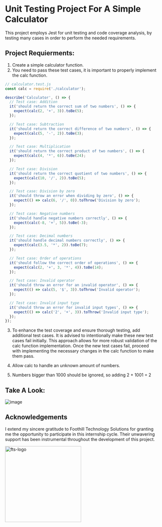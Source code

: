 # Unit Testing Project For A Simple Calculator
This project employs Jest for unit testing and code coverage analysis, by testing many cases in order to perform the needed requirements.

## Project Requierments:

1. Create a simple calculator function.
2. You need to pass these test cases, it is important to properly implement the calc function.
```js
// calculator.test.js
const calc = require('./calculator');

describe('Calculator', () => {
  // Test case: Addition
  it('should return the correct sum of two numbers', () => {
    expect(calc(2, '+', 3)).toBe(5);
  });

  // Test case: Subtraction
  it('should return the correct difference of two numbers', () => {
    expect(calc(5, '-', 2)).toBe(3);
  });

  // Test case: Multiplication
  it('should return the correct product of two numbers', () => {
    expect(calc(4, '*', 6)).toBe(24);
  });

  // Test case: Division
  it('should return the correct quotient of two numbers', () => {
    expect(calc(10, '/', 2)).toBe(5);
  });

  // Test case: Division by zero
  it('should throw an error when dividing by zero', () => {
    expect(() => calc(6, '/', 0)).toThrow('Division by zero');
  });

  // Test case: Negative numbers
  it('should handle negative numbers correctly', () => {
    expect(calc(-8, '+', 5)).toBe(-3);
  });

  // Test case: Decimal numbers
  it('should handle decimal numbers correctly', () => {
    expect(calc(3.5, '*', 2)).toBe(7);
  });

  // Test case: Order of operations
  it('should follow the correct order of operations', () => {
    expect(calc(2, '+', 3, '*', 4)).toBe(14);
  });

  // Test case: Invalid operator
  it('should throw an error for an invalid operator', () => {
    expect(() => calc(5, '$', 3)).toThrow('Invalid operator');
  });

  // Test case: Invalid input type
  it('should throw an error for invalid input types', () => {
    expect(() => calc('2', '+', 3)).toThrow('Invalid input type');
  });
});
```

3. To enhance the test coverage and ensure thorough testing, add additional test cases.
It is advised to intentionally make these new test cases fail initially. This approach allows for more robust validation of the calc function implementation. Once the new test cases fail, proceed with implementing the necessary changes in the calc function to make them pass.
   
4. Allow calc to handle an unknown amount of numbers.
5. Numbers bigger than 1000 should be ignored, so adding 2 + 1001  = 2

   
## Take A Look:
![image](https://github.com/Rahaf-Mansour/unitTesting-calculator/assets/109438456/0412d3c2-c294-4dd8-844c-630ff4735cdb)


## Acknowledgements
I extend my sincere gratitude to Foothill Technology Solutions for granting me the opportunity to participate in this internship cycle. Their unwavering support has been instrumental throughout the development of this project.

<img src="https://github.com/Rahaf-Mansour/fts-portfolio/assets/109438456/6c99016a-121f-43ac-a7eb-bb07321917e9" alt="fts-logo" width="250">
